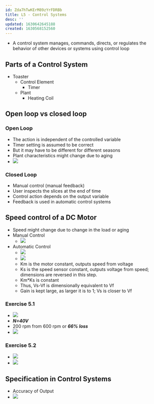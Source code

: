 ```yaml
---
id: Zda7hTwKErM89zYrFDRBb
title: L5 - Control Systems
desc: ''
updated: 1630642645188
created: 1630568152560
---
```

* A control system manages, commands, directs, or regulates the behavior of other devices or systems using control loop
## Parts of a Control System 
* Toaster
    * Control Element 
      * Timer
    * Plant
      * Heating Coil 
 
## Open loop vs closed loop 
### Open Loop
* The action is independent of the controlled variable 
* Timer setting is assumed to be correct 
* But it may have to be different for different seasons
* Plant characteristics might change due to aging 
* ![](/assets/images/2021-09-02-13-09-11.png)

### Closed Loop 
* Manual control (manual feedback)
* User inspects the slices at the end of time 
* Control action depends on the output variable 
* Feedback is used in automatic control systems 
## Speed control of a DC Motor 
* Speed might change due to change in the load or aging 
* Manual Control 
  * ![](/assets/images/2021-09-02-13-14-20.png)
* Automatic Control 
  * ![](/assets/images/2021-09-02-13-16-33.png)
  * ![](/assets/images/2021-09-02-13-21-07.png)
  * Km is the motor constant, outputs speed from voltage 
  * Ks is the speed sensor constant, outputs voltage from speed; dimensions are reversed in this step. 
  * Km*Ks is constant 
  * Thus, Vs-Vf is dimensionally equivalent to Vf 
  * Gain is kept large, as larger it is to 1; Vs is closer to Vf
### Exercise 5.1
* ![](/assets/images/2021-09-02-13-29-39.png)
* _**N=40V**_
* 200 rpm from 600 rpm or _**66% loss**_ 
* ![](/assets/images/2021-09-02-13-34-28.png)
### Exercise 5.2
* ![](/assets/images/2021-09-02-13-36-14.png)
* ![](/assets/images/2021-09-02-13-42-48.png)

## Specification in Control Systems 
* Accuracy of Output
* ![](/assets/images/2021-09-02-13-48-51.png) 